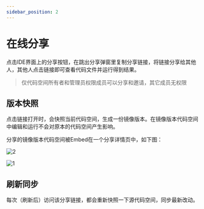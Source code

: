 ```yaml
---
sidebar_position: 2
---
```



# 在线分享

点击IDE界面上的分享按钮，在跳出分享弹窗里复制分享链接，将链接分享给其他人，其他人点击链接即可查看代码文件并运行得到结果。

>仅代码空间所有者和管理员权限成员可以分享和邀请，其它成员无权限


## 版本快照

点击链接打开时，会快照当前代码空间，生成一份镜像版本。在镜像版本代码空间中编辑和运行不会对原本的代码空间产生影响。

分享的镜像版本代码空间被Embed在一个分享详情页中，如下图：

![2](https://1024-staging-1258723534.cos.ap-guangzhou.myqcloud.com/doc_assets/Untitled2.png)

![1](https://1024-staging-1258723534.cos.ap-guangzhou.myqcloud.com/doc_assets/Untitled.png)

## 刷新同步

每次（刷新后）访问该分享链接，都会重新快照一下源代码空间，同步最新改动。
